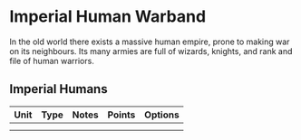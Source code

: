 # Imperial Human Warband
In the old world there exists a massive human empire, prone to making war on its neighbours. Its many armies are full of wizards, knights, and rank and file of human warriors.

## Imperial Humans

| Unit | Type | Notes | Points | Options |
|------|------|-------|--------|---------|
|      |      |       |        |         |
|      |      |       |        |         |
